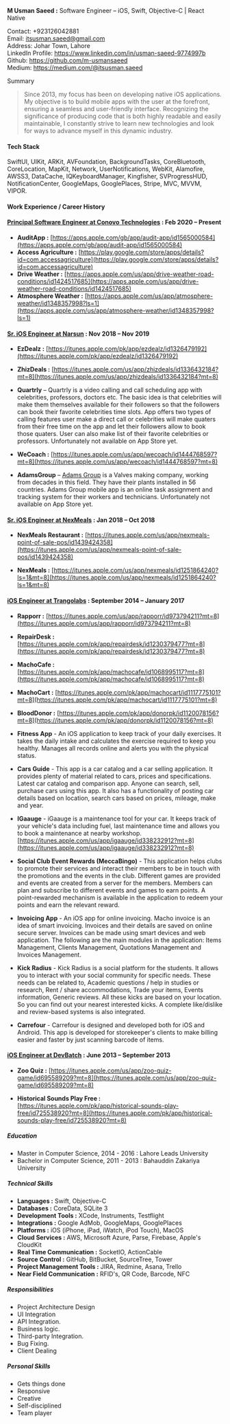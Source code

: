 **M Usman Saeed :** Software Engineer – iOS, Swift, Objective-C | React Native

Contact: +923126042881  
Email: 
<itsusman.saeed@gmail.com>      
Address: Johar Town, Lahore  
LinkedIn Profile:
<https://www.linkedin.com/in/usman-saeed-9774997b>
<br>
Github:
<https://github.com/m-usmansaeed>
<br>
Medium:
<https://medium.com/@itsusman.saeed>
<br>
<!--Need a PDF? [Download here](Pdf/GaneshRajuGalla.pdf)
-->


Summary

> Since 2013, my focus has been on developing native iOS applications. My objective is to build mobile apps with the user at the forefront, ensuring a seamless and user-friendly interface. Recognizing the significance of producing code that is both highly readable and easily maintainable, I constantly strive to learn new technologies and look for ways to advance myself in this dynamic industry.


#### Tech Stack

SwiftUI, UIKit, ARKit, AVFoundation, BackgroundTasks, CoreBluetooth, CoreLocation, MapKit, Network, UserNotifications, WebKit, Alamofire, AWSS3, DataCache, IQKeyboardManager, Kingfisher, SVProgressHUD, NotificationCenter, GoogleMaps, GooglePlaces, Stripe, MVC, MVVM, VIPOR.


#### **Work Experience / Career History**
#### [Principal Software Engineer at Conovo Technologies](https://www.google.com/search?client=safari&rls=en&q=conovo+technologies&ie=UTF-8&oe=UTF-8) : Feb 2020 –  Present

* **AuditApp :** [https://apps.apple.com/gb/app/audit-app/id1565000584](https://apps.apple.com/gb/app/audit-app/id1565000584)
* **Access Agriculture :** [https://play.google.com/store/apps/details?id=com.accessagriculture](https://play.google.com/store/apps/details?id=com.accessagriculture)
* **Drive Weather :** [https://apps.apple.com/us/app/drive-weather-road-conditions/id1424517685](https://apps.apple.com/us/app/drive-weather-road-conditions/id1424517685)
* **Atmosphere Weather :** [https://apps.apple.com/us/app/atmosphere-weather/id1348357998?ls=1](https://apps.apple.com/us/app/atmosphere-weather/id1348357998?ls=1) 


#### [Sr. iOS Engineer at Narsun](https://www.nexmeals.com) : Nov 2018 –  Nov 2019


* **EzDealz :** [https://itunes.apple.com/pk/app/ezdealz/id1326479192](https://itunes.apple.com/pk/app/ezdealz/id1326479192) 

* **ZhizDeals :** [https://itunes.apple.com/us/app/zhizdeals/id1336432184?mt=8](https://itunes.apple.com/us/app/zhizdeals/id1336432184?mt=8) 

* **Quartrly** – Quartrly is a video calling and call scheduling app with celebrities, professors, doctors etc. The basic idea is that celebrities will make them themselves available for their followers so that the followers can book their favorite celebrities time slots. App offers two types of calling features user make a direct call or celebrities will make quaters from their free time on the app and let their followers allow to book those quaters. User can also make list of their favorite celebrities or professors. Unfortunately not available on App Store yet.

* **WeCoach :** [https://itunes.apple.com/us/app/wecoach/id1444768597?mt=8](https://itunes.apple.com/us/app/wecoach/id1444768597?mt=8) 

* **AdamsGroup** –  [Adams Group](https://adams-armaturen.de/wp/home) is a Valves making company, working from decades in this field. They have their plants installed in 56 countries. Adams Group mobile app is an online task assignment and tracking system for their workers and technicians. Unfortunately not available on App Store yet.


#### [Sr. iOS Engineer at NexMeals](https://www.nexmeals.com) : Jan 2018 – Oct 2018

* **NexMeals Restaurant :** [https://itunes.apple.com/us/app/nexmeals-point-of-sale-pos/id1439424358](https://itunes.apple.com/us/app/nexmeals-point-of-sale-pos/id1439424358)


* **NexMeals :** [https://itunes.apple.com/us/app/nexmeals/id1251864240?ls=1&mt=8](https://itunes.apple.com/us/app/nexmeals/id1251864240?ls=1&mt=8)


#### [iOS Engineer at Trangolabs](http://trangolabs.com) : September 2014 – January 2017

* **Rapporr :** [https://itunes.apple.com/us/app/rapporr/id973794211?mt=8](https://itunes.apple.com/us/app/rapporr/id973794211?mt=8)

* **RepairDesk :** [https://itunes.apple.com/pk/app/repairdesk/id1230379477?mt=8](https://itunes.apple.com/pk/app/repairdesk/id1230379477?mt=8)

* **MachoCafe :** [https://itunes.apple.com/pk/app/machocafe/id1068995117?mt=8](https://itunes.apple.com/pk/app/machocafe/id1068995117?mt=8)

* **MachoCart :** [https://itunes.apple.com/pk/app/machocart/id1117775101?mt=8](https://itunes.apple.com/pk/app/machocart/id1117775101?mt=8)

* **BloodDonor :** [https://itunes.apple.com/pk/app/donorpk/id1120078156?mt=8](https://itunes.apple.com/pk/app/donorpk/id1120078156?mt=8)

* **Fitness App** - An iOS application to keep track of your daily exercises. It takes the daily intake and calculates the exercise required to keep you healthy. Manages all records online and alerts you with the physical status.

* **Cars Guide** - This app is a car catalog and a car selling application. It provides plenty of material related to cars, prices and specifications. Latest car catalog and comparison app. Anyone can search, sell, purchase cars using this app. It also has a functionality of posting car details based on location, search cars based on prices, mileage, make and year.

* **IGaauge** - iGaauge is a maintenance tool for your car. It keeps track of your vehicle's data including fuel, last maintenance time and allows you to book a maintenance at nearby workshop.  
 [https://itunes.apple.com/us/app/igaauge/id338232912?mt=8](https://itunes.apple.com/us/app/igaauge/id338232912?mt=8)

* **Social Club Event Rewards (MeccaBingo)** - This application helps clubs to promote their services and interact their members to be in touch with the promotions and the events in the club.
Different games are provided and events are created from a server for the members. Members can plan and subscribe to different events and games to earn points.
A point-rewarded mechanism is available in the application to redeem your points and earn the relevant reward.

* **Invoicing App** - An iOS app for online invoicing. Macho invoice is an idea of smart invoicing. Invoices
and their details are saved on online secure server. Invoices can be made using smart devices and web application.
The following are the main modules in the application: Items Management, Clients Management, Quotations Management and Invoices Management.

<!-- <br/>
 <br/>
 <br/>
 <br/>
 <br/>
-->
 
* **Kick Radius** - Kick Radius is a social platform for the students. It allows you to interact with your social community for specific needs. These needs can be related to, Academic questions / help in studies or research, Rent / share accommodations, Trade your items, Events information, Generic reviews. All these kicks are based on your location. So you can find out your nearest interested kicks. A complete like/dislike and review-based systems is also integrated.

* **Carrefour** - Carrefour is designed and developed both for iOS and Android. This app is developed for storekeeper's clients to make billing easier and faster by just scanning barcode of items.

#### [iOS Engineer at DevBatch](https://www.devbatch.com) :   June 2013 – September 2013

* **Zoo Quiz :** [https://itunes.apple.com/us/app/zoo-quiz-game/id695589209?mt=8](https://itunes.apple.com/us/app/zoo-quiz-game/id695589209?mt=8)

* **Historical Sounds Play Free :** [https://itunes.apple.com/pk/app/historical-sounds-play-free/id725538920?mt=8](https://itunes.apple.com/pk/app/historical-sounds-play-free/id725538920?mt=8)

##### **Education**

* Master in Computer Science, 2014 - 2016 : Lahore Leads University
* Bachelor in Computer Science, 2011 - 2013 : Bahauddin Zakariya University

##### **Technical Skills**

* **Languages :** Swift, Objective-C
* **Databases :** CoreData, SQLite 3
* **Development Tools :** XCode, Instruments, Testflight
* **Integrations :** Google AdMob, GoogleMaps, GooglePlaces
* **Platforms :** iOS (iPhone, iPad, iWatch, iPod Touch), MacOS
* **Cloud Services :** AWS, Microsoft Azure, Parse, Firebase, Apple's CloudKit
* **Real Time Communication :** SocketIO, ActionCable
* **Source Control :** GitHub, BitBucket, SourceTree, Tower
* **Project Management Tools :** JIRA, Redmine, Asana, Trello
* **Near Field Communication :** RFID's, QR Code, Barcode, NFC

##### **Responsibilities**
* Project Architecture Design
* UI Integration
* API Integration.
* Business logic.
* Third-party Integration.
* Bug Fixing.
* Client Dealing

##### **Personal Skills**

* Gets things done
* Responsive
* Creative
* Self-disciplined
* Team player
